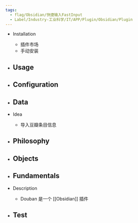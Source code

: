 ```yaml
---
tags:
  - flag/Obsidian/快捷输入FastInput
  - Label/Industry-工业科学/IT/APP/Plugin/Obsidian/Plugin
---
```


- Installation
    - 插件市场
    - 手动安装

- Usage
    - 

- Configuration
    - 

- Data
    - 

- Idea
    - 导入豆瓣条目信息

- Philosophy
    - 

- Objects
    - 

- Fundamentals
    - 

- Description
    - Douban 是一个 [[Obsidian]] 插件

- Test
    - 
